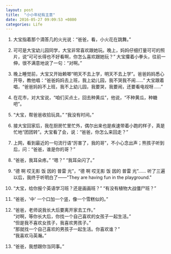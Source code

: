 ```yaml
---
layout: post
title:  "小小年纪有主意"
date: 2016-05-27 09:09:53 +0800
categories: Life
---
```


1. 大宝指着那个滴答几的火光说：“爸爸，看，小火花在跳舞。”

2. 可可是大宝幼儿园同学，大宝非常喜欢跟她玩。晚上，妈妈仔细打量可可的照片，说“可可长得也不好看啊，你怎么喜欢跟她玩？” 大宝攥着小拳头，往前一伸，很不满意地说了一句：“对啊。”

3. 晚上睡觉前，大宝又开始赖唧“明天不去上学，明天不去上学”。爸爸妈妈悉心开导，教他唱：“爸爸妈妈去上班，我上幼儿园，我不哭我不闹......” 大宝跟着唱，“爸爸妈妈不上班，我不上幼儿园，我要哭，我要闹，还要看电视呀……”

4. 在花市，对大宝说，“咱们买点土，回去种黄瓜”，他说，“不种黄瓜，种糖吧”。

5. “大宝，帮爸爸收拾玩具。” “我没有时间。”  

6. 接大宝回家后，我在厨房忙里忙外，偶尔出来也是疾速带着小跑的样子，真是忙地“团团转”。大宝看了会，说：“爸爸，你怎么来回走？”

7. 上网，看到最近的一句流行语“厉害了，我的哥”，不小心念出声；熊孩子听到后，问：“爸爸，谁是你的哥？”

8. “爸爸，我耳朵疼。” “嗯？” “我耳朵闪了。”

9. “德 啊 哎无影 饭 因的 普雷 光”，“德 啊 哎无影 饭 因的 普雷 光”...... 听了三遍以后，我终于听明白了——"They are having fun in the playground."

10. “大宝，给你报个英语学习班？还是画画班？”  “有没有植物大战僵尸班？”

11. “爸爸，'中' 一个口加一个竖，像一个雪糕似的。”

12. “爸爸，老师说我长大后要离开家去工作。”  
“对啊，等你长大后，你找一个自己喜欢的女孩子一起生活。”  
“但是我不喜欢女孩子，我喜欢男孩子。”  
“那就找一个自己喜欢的男孩子一起生活。你喜欢谁？”  
“我喜欢马英瀚。”  

13. “爸爸，我想跟你当同事。”
